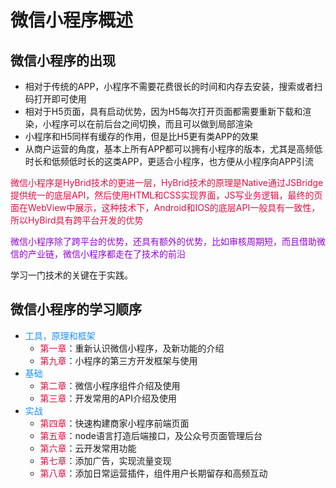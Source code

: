 # 微信小程序概述

## 微信小程序的出现
+ 相对于传统的APP，小程序不需要花费很长的时间和内存去安装，搜索或者扫码打开即可使用
+ 相对于H5页面，具有启动优势，因为H5每次打开页面都需要重新下载和渲染，小程序可以在前后台之间切换，而且可以做到局部渲染
+ 小程序和H5同样有缓存的作用，但是比H5更有类APP的效果
+ 从商户运营的角度，基本上所有APP都可以拥有小程序的版本，尤其是高频低时长和低频低时长的这类APP，更适合小程序，也方便从小程序向APP引流

<font color=#DD1144>微信小程序是HyBrid技术的更进一层，HyBrid技术的原理是Native通过JSBridge提供统一的底层API，然后使用HTML和CSS实现界面，JS写业务逻辑，最终的页面在WebView中展示，这种技术下，Android和IOS的底层API一般具有一致性，所以HyBird具有跨平台开发的优势</font>

<font color=#9400D3>微信小程序除了跨平台的优势，还具有额外的优势，比如审核周期短，而且借助微信的产业链，微信小程序都走在了技术的前沿</font>

学习一门技术的关键在于实践。

## 微信小程序的学习顺序
+ <font color=#1E90FF>工具，原理和框架</font>
  + <font color=#DD1144>第一章</font>：重新认识微信小程序，及新功能的介绍
  + <font color=#DD1144>第九章</font>：小程序的第三方开发框架与使用
+ <font color=#1E90FF>基础</font>
  + <font color=#DD1144>第二章</font>：微信小程序组件介绍及使用
  + <font color=#DD1144>第三章</font>：开发常用的API介绍及使用
+ <font color=#1E90FF>实战</font>
  + <font color=#DD1144>第四章</font>：快速构建商家小程序前端页面
  + <font color=#DD1144>第五章</font>：node语言打造后端接口，及公众号页面管理后台
  + <font color=#DD1144>第六章</font>：云开发常用功能
  + <font color=#DD1144>第七章</font>：添加广告，实现流量变现
  + <font color=#DD1144>第八章</font>：添加日常运营插件，组件用户长期留存和高频互动